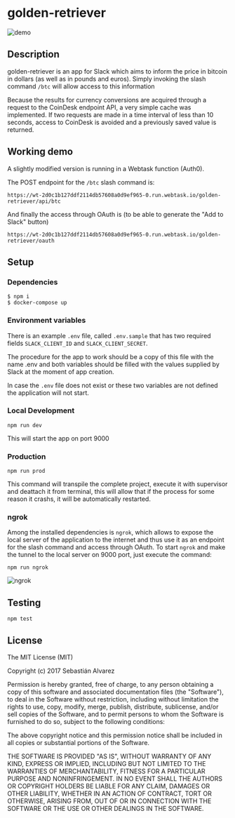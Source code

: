 # golden-retriever

![demo](https://i.imgur.com/BJaKKyc.jpg)

## Description

golden-retriever is an app for Slack which aims to inform the price in bitcoin 
in dollars (as well as in pounds and euros).
Simply invoking the slash command `/btc` will allow access to this information

Because the results for currency conversions are acquired through a request to 
the CoinDesk endpoint API, a very simple cache was implemented.
If two requests are made in a time interval of less than 10 seconds, access to CoinDesk 
is avoided and a previously saved value is returned.

## Working demo

A slightly modified version is running in a Webtask function (Auth0).

The POST endpoint for the `/btc` slash command is:
```
https://wt-2d0c1b127ddf2114db57608a0d9ef965-0.run.webtask.io/golden-retriever/api/btc
```

And finally the access through OAuth is (to be able to generate the "Add to Slack" button)
```
https://wt-2d0c1b127ddf2114db57608a0d9ef965-0.run.webtask.io/golden-retriever/oauth
```

## Setup

### Dependencies

```
$ npm i
$ docker-compose up
```

### Environment variables

There is an example `.env` file, called `.env.sample` that has two required fields 
`SLACK_CLIENT_ID` and `SLACK_CLIENT_SECRET`.

The procedure for the app to work should be a copy of this file with the name .env 
and both variables should be filled with the values supplied by Slack at the moment of app creation.

In case the `.env` file does not exist or these two variables are not defined the application will not start.

### Local Development

```
npm run dev
```
This will start the app on port 9000

### Production

```
npm run prod
```
This command will transpile the complete project, execute it with supervisor and deattach it from terminal, this 
will allow that if the process for some reason it crashs, it will be automatically restarted.

### ngrok

Among the installed dependencies is `ngrok`, which allows to expose the local server of the application 
to the internet and thus use it as an endpoint for the slash command and access through OAuth.
To start `ngrok` and make the tunnel to the local server on 9000 port, just execute the command:

```
npm run ngrok
```

![ngrok](https://i.imgur.com/pd1feoS.jpg)


## Testing

```
npm test
```

## License
 
The MIT License (MIT)

Copyright (c) 2017 Sebastián Alvarez

Permission is hereby granted, free of charge, to any person obtaining a copy of this software and associated documentation files (the "Software"), to deal in the Software without restriction, including without limitation the rights to use, copy, modify, merge, publish, distribute, sublicense, and/or sell copies of the Software, and to permit persons to whom the Software is furnished to do so, subject to the following conditions:

The above copyright notice and this permission notice shall be included in all copies or substantial portions of the Software.

THE SOFTWARE IS PROVIDED "AS IS", WITHOUT WARRANTY OF ANY KIND, EXPRESS OR IMPLIED, INCLUDING BUT NOT LIMITED TO THE WARRANTIES OF MERCHANTABILITY, FITNESS FOR A PARTICULAR PURPOSE AND NONINFRINGEMENT. IN NO EVENT SHALL THE AUTHORS OR COPYRIGHT HOLDERS BE LIABLE FOR ANY CLAIM, DAMAGES OR OTHER LIABILITY, WHETHER IN AN ACTION OF CONTRACT, TORT OR OTHERWISE, ARISING FROM, OUT OF OR IN CONNECTION WITH THE SOFTWARE OR THE USE OR OTHER DEALINGS IN THE SOFTWARE.
